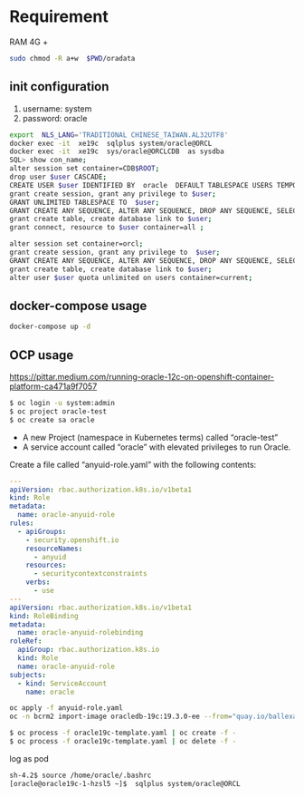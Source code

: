 # Requirement
RAM 4G +
```bash
sudo chmod -R a+w  $PWD/oradata
```

## init configuration
1.   username: system 
2.   password: oracle

```bash
export  NLS_LANG='TRADITIONAL CHINESE_TAIWAN.AL32UTF8'
docker exec -it  xe19c  sqlplus system/oracle@ORCL
docker exec -it  xe19c  sys/oracle@ORCLCDB  as sysdba
SQL> show con_name;
alter session set container=CDB$ROOT; 
drop user $user CASCADE;
CREATE USER $user IDENTIFIED BY  oracle  DEFAULT TABLESPACE USERS TEMPORARY TABLESPACE TEMP;
grant create session, grant any privilege to $user;
GRANT UNLIMITED TABLESPACE TO  $user;
GRANT CREATE ANY SEQUENCE, ALTER ANY SEQUENCE, DROP ANY SEQUENCE, SELECT ANY SEQUENCE TO $user;
grant create table, create database link to $user;
grant connect, resource to $user container=all ;

alter session set container=orcl;
grant create session, grant any privilege to  $user;
GRANT CREATE ANY SEQUENCE, ALTER ANY SEQUENCE, DROP ANY SEQUENCE, SELECT ANY SEQUENCE TO  $user;
grant create table, create database link to $user;
alter user $user quota unlimited on users container=current;
```
## docker-compose usage
```bash
docker-compose up -d
```

## OCP usage
https://pittar.medium.com/running-oracle-12c-on-openshift-container-platform-ca471a9f7057

```bash
$ oc login -u system:admin
$ oc project oracle-test
$ oc create sa oracle
```
*  A new Project (namespace in Kubernetes terms) called “oracle-test”
*  A service account called “oracle” with elevated privileges to run Oracle.

Create a file called “anyuid-role.yaml” with the following contents:
```yaml
---
apiVersion: rbac.authorization.k8s.io/v1beta1
kind: Role
metadata:
  name: oracle-anyuid-role
rules:
  - apiGroups:
    - security.openshift.io
    resourceNames:
      - anyuid
    resources:
      - securitycontextconstraints
    verbs:
      - use
---
apiVersion: rbac.authorization.k8s.io/v1beta1
kind: RoleBinding
metadata:
  name: oracle-anyuid-rolebinding
roleRef:
  apiGroup: rbac.authorization.k8s.io
  kind: Role
  name: oracle-anyuid-role
subjects:
  - kind: ServiceAccount
    name: oracle
```

```bash
oc apply -f anyuid-role.yaml
oc -n bcrm2 import-image oracledb-19c:19.3.0-ee --from="quay.io/ballexaa/oracledb-19c:19.3.0-ee" --confirm --reference-policy=local

$ oc process -f oracle19c-template.yaml | oc create -f -
$ oc process -f oracle19c-template.yaml | oc delete -f -
```
log as pod
```bash
sh-4.2$ source /home/oracle/.bashrc
[oracle@oracle19c-1-hzsl5 ~]$  sqlplus system/oracle@ORCL
```
